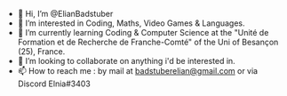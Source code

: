 - 👋 Hi, I’m @ElianBadstuber
- 👀 I’m interested in Coding, Maths, Video Games & Languages.
- 🌱 I’m currently learning Coding & Computer Science at the "Unité de Formation et de Recherche de Franche-Comté" of the Uni of Besançon (25), France.
- 💞️ I’m looking to collaborate on anything i'd be interested in.
- 📫 How to reach me : by mail at badstuberelian@gmail.com or via Discord Elnia#3403

<!---
ElianBadstuber/ElianBadstuber is a ✨ special ✨ repository because its `README.md` (this file) appears on your GitHub profile.
You can click the Preview link to take a look at your changes.
--->
